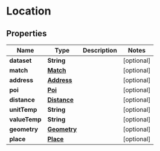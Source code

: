 
# Location

## Properties
Name | Type | Description | Notes
------------ | ------------- | ------------- | -------------
**dataset** | **String** |  |  [optional]
**match** | [**Match**](Match.md) |  |  [optional]
**address** | [**Address**](Address.md) |  |  [optional]
**poi** | [**Poi**](Poi.md) |  |  [optional]
**distance** | [**Distance**](Distance.md) |  |  [optional]
**unitTemp** | **String** |  |  [optional]
**valueTemp** | **String** |  |  [optional]
**geometry** | [**Geometry**](Geometry.md) |  |  [optional]
**place** | [**Place**](Place.md) |  |  [optional]



